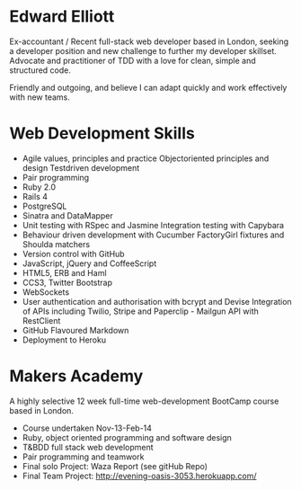 Edward Elliott
==
Ex-accountant / Recent full-stack web developer based in London, seeking a developer position and new challenge to further my developer skillset.  Advocate and practitioner of TDD with a love for clean, simple and structured code.

Friendly and outgoing, and believe I can adapt quickly and work effectively with new teams.

Web Development Skills
==
 - Agile values, principles and practice Object​oriented principles and design Test​driven development
 - Pair programming
 - Ruby 2.0
 - Rails 4
 - PostgreSQL
 - Sinatra and DataMapper
 - Unit testing with RSpec and Jasmine Integration testing with Capybara
 - Behaviour driven development with Cucumber FactoryGirl fixtures and Shoulda matchers 
 - Version control with GitHub 
 - JavaScript, jQuery and CoffeeScript
 - HTML5, ERB and Haml
 - CCS3, Twitter Bootstrap
 - WebSockets
 - User authentication and authorisation with bcrypt and Devise Integration of APIs including Twilio, Stripe and Paperclip  - Mailgun API with RestClient
 - GitHub Flavoured Markdown
 - Deployment to Heroku

Makers Academy
==
A highly selective 12 week full-time web-development BootCamp course based in London.
 - Course undertaken Nov-13-Feb-14 
 - Ruby, object oriented programming and software design
 - T&BDD full stack web development
 - Pair programming and teamwork
 - Final solo Project: Waza Report (see gitHub Repo)
 - Final Team Project: http://evening-oasis-3053.herokuapp.com/

